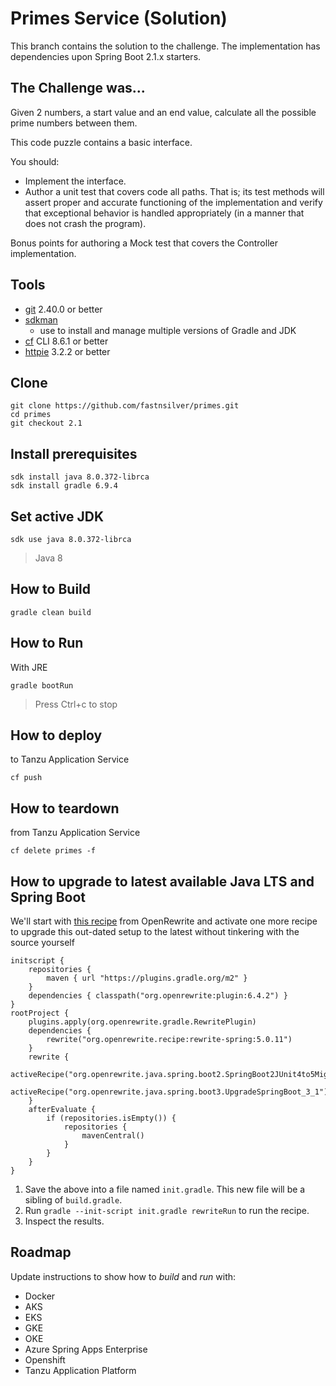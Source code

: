 # Primes Service (Solution)

This branch contains the solution to the challenge.
The implementation has dependencies upon Spring Boot 2.1.x starters.

## The Challenge was...

Given 2 numbers, a start value and an end value, calculate all the possible prime numbers between them.

This code puzzle contains a basic interface.

You should:

* Implement the interface.
* Author a unit test that covers code all paths. That is; its test methods will assert proper and accurate functioning of the implementation and verify that exceptional behavior is handled appropriately (in a manner that does not crash the program).

Bonus points for authoring a Mock test that covers the Controller implementation.


## Tools

* [git](https://git-scm.com/downloads) 2.40.0 or better
* [sdkman](https://sdkman.io)
  * use to install and manage multiple versions of Gradle and JDK
* [cf](https://docs.cloudfoundry.org/cf-cli/install-go-cli.html) CLI 8.6.1 or better
* [httpie](https://httpie.io/) 3.2.2 or better


## Clone

```
git clone https://github.com/fastnsilver/primes.git
cd primes
git checkout 2.1
```


## Install prerequisites

```
sdk install java 8.0.372-librca
sdk install gradle 6.9.4
```


## Set active JDK

```
sdk use java 8.0.372-librca
```
> Java 8


## How to Build

```
gradle clean build
```


## How to Run

With JRE

```
gradle bootRun
```
> Press Ctrl+c to stop


## How to deploy

to Tanzu Application Service

```
cf push
```

## How to teardown

from Tanzu Application Service

```
cf delete primes -f
```


## How to upgrade to latest available Java LTS and Spring Boot

We'll start with [this recipe](https://docs.openrewrite.org/recipes/java/spring/boot3/upgradespringboot_3_1) from OpenRewrite and activate one more recipe to upgrade this out-dated setup to the latest without tinkering with the source yourself

```
initscript {
    repositories {
        maven { url "https://plugins.gradle.org/m2" }
    }
    dependencies { classpath("org.openrewrite:plugin:6.4.2") }
}
rootProject {
    plugins.apply(org.openrewrite.gradle.RewritePlugin)
    dependencies {
        rewrite("org.openrewrite.recipe:rewrite-spring:5.0.11")
    }
    rewrite {
        activeRecipe("org.openrewrite.java.spring.boot2.SpringBoot2JUnit4to5Migration")
        activeRecipe("org.openrewrite.java.spring.boot3.UpgradeSpringBoot_3_1")
    }
    afterEvaluate {
        if (repositories.isEmpty()) {
            repositories {
                mavenCentral()
            }
        }
    }
}
```

1. Save the above into a file named `init.gradle`.  This new file will be a sibling of `build.gradle`.
2. Run `gradle --init-script init.gradle rewriteRun` to run the recipe.
3. Inspect the results.


## Roadmap

Update instructions to show how to _build_ and _run_ with:

* Docker
* AKS
* EKS
* GKE
* OKE
* Azure Spring Apps Enterprise
* Openshift
* Tanzu Application Platform
